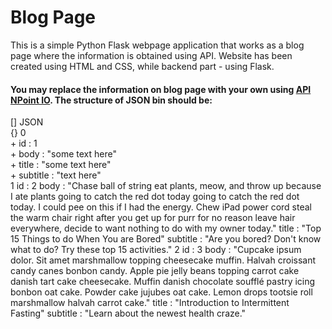 # Blog Page<br>
This is a simple Python Flask webpage application that works as a blog page where the information is obtained using API. Website has been created using HTML and CSS, while backend part - using Flask. <br>

#### You may replace the information on blog page with your own using [API NPoint IO](https://www.npoint.io/). The structure of JSON bin should be: 
[] JSON<br>
 {} 0 <br>
    + id : 1 <br>
    + body : "some text here" <br>
    + title : "some text here"<br>
    + subtitle : "text here"<br>
1
id : 2
body : "Chase ball of string eat plants, meow, and throw up because I ate plants going to catch the red dot today going to catch the red dot today. I could pee on this if I had the energy. Chew iPad power cord steal the warm chair right after you get up for purr for no reason leave hair everywhere, decide to want nothing to do with my owner today."
title : "Top 15 Things to do When You are Bored"
subtitle : "Are you bored? Don't know what to do? Try these top 15 activities."
2
id : 3
body : "Cupcake ipsum dolor. Sit amet marshmallow topping cheesecake muffin. Halvah croissant candy canes bonbon candy. Apple pie jelly beans topping carrot cake danish tart cake cheesecake. Muffin danish chocolate soufflé pastry icing bonbon oat cake. Powder cake jujubes oat cake. Lemon drops tootsie roll marshmallow halvah carrot cake."
title : "Introduction to Intermittent Fasting"
subtitle : "Learn about the newest health craze."
